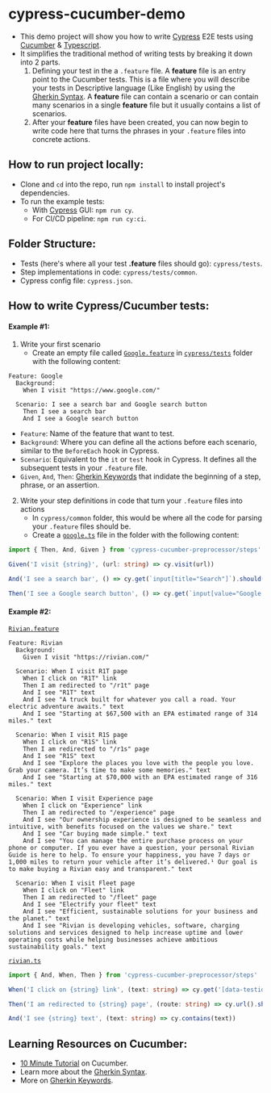 # cypress-cucumber-demo

- This demo project will show you how to write [Cypress](https://www.cypress.io/) E2E tests using [Cucumber](https://cucumber.io/) & [Typescript](https://www.typescriptlang.org/).
- It simplifies the traditional method of writing tests by breaking it down into 2 parts.
  1. Defining your test in the a `.feature` file. A **feature** file is an entry point to the Cucumber tests. This is a file where you will describe your tests in Descriptive language (Like English) by using the [Gherkin Syntax](https://cucumber.io/docs/gherkin/). A **feature** file can contain a scenario or can contain many scenarios in a single **feature** file but it usually contains a list of scenarios.
  2. After your **feature** files have been created, you can now begin to write code here that turns the phrases in your `.feature` files into concrete actions.

## How to run project locally:

- Clone and `cd` into the repo, run `npm install` to install project's dependencies.
- To run the example tests:
  - With [Cypress](https://www.cypress.io/) GUI: `npm run cy`.
  - For CI/CD pipeline: `npm run cy:ci`.

## Folder Structure:

- Tests (here's where all your test **.feature** files should go): `cypress/tests`.
- Step implementations in code: `cypress/tests/common`.
- Cypress config file: `cypress.json`.

## How to write Cypress/Cucumber tests:

#### Example #1:

1. Write your first scenario
   - Create an empty file called [`Google.feature`](cypress/tests/Google.feature) in [`cypress/tests`](cypress/tests) folder with the following content:

```feature
Feature: Google
  Background:
    When I visit "https://www.google.com/"

  Scenario: I see a search bar and Google search button
    Then I see a search bar
    And I see a Google search button
```

- `Feature`: Name of the feature that want to test.
- `Background`: Where you can define all the actions before each scenario, similar to the `BeforeEach` hook in Cypress.
- `Scenario`: Equivalent to the `it` or `test` hook in Cypress. It defines all the subsequent tests in your `.feature` file.
- `Given`, `And`, `Then`: [Gherkin Keywords](https://cucumber.io/docs/gherkin/reference/#keywords) that indidate the beginning of a step, phrase, or an assertion.

2. Write your step definitions in code that turn your `.feature` files into actions
   - In `cypress/common` folder, this would be where all the code for parsing your `.feature` files should be.
   - Create a [`google.ts`](cypress/tests/common/google.ts) file in the folder with the following content:

```typescript
import { Then, And, Given } from 'cypress-cucumber-preprocessor/steps'

Given('I visit {string}', (url: string) => cy.visit(url))

And('I see a search bar', () => cy.get(`input[title="Search"]`).should('be.visible'))

Then('I see a Google search button', () => cy.get(`input[value="Google Search"]`).should('be.visible'))
```

#### Example #2:

[`Rivian.feature`](cypress/tests/Rivian.feature)

```feature
Feature: Rivian
  Background:
    Given I visit "https://rivian.com/"

  Scenario: When I visit R1T page
    When I click on "R1T" link
    Then I am redirected to "/r1t" page
    And I see "R1T" text
    And I see "A truck built for whatever you call a road. Your electric adventure awaits." text
    And I see "Starting at $67,500 with an EPA estimated range of 314 miles." text

  Scenario: When I visit R1S page
    When I click on "R1S" link
    Then I am redirected to "/r1s" page
    And I see "R1S" text
    And I see "Explore the places you love with the people you love. Grab your camera. It’s time to make some memories." text
    And I see "Starting at $70,000 with an EPA estimated range of 316 miles." text

  Scenario: When I visit Experience page
    When I click on "Experience" link
    Then I am redirected to "/experience" page
    And I see "Our ownership experience is designed to be seamless and intuitive, with benefits focused on the values we share." text
    And I see "Car buying made simple." text
    And I see "You can manage the entire purchase process on your phone or computer. If you ever have a question, your personal Rivian Guide is here to help. To ensure your happiness, you have 7 days or 1,000 miles to return your vehicle after it’s delivered.¹ Our goal is to make buying a Rivian easy and transparent." text

  Scenario: When I visit Fleet page
    When I click on "Fleet" link
    Then I am redirected to "/fleet" page
    And I see "Electrify your fleet" text
    And I see "Efficient, sustainable solutions for your business and the planet." text
    And I see "Rivian is developing vehicles, software, charging solutions and services designed to help increase uptime and lower operating costs while helping businesses achieve ambitious sustainability goals." text
```

[`rivian.ts`](cypress/tests/common/rivian.ts)

```typescript
import { And, When, Then } from 'cypress-cucumber-preprocessor/steps'

When('I click on {string} link', (text: string) => cy.get('[data-testid=nav-link]').contains(text).click())

Then('I am redirected to {string} page', (route: string) => cy.url().should('include', route))

And('I see {string} text', (text: string) => cy.contains(text))
```

## Learning Resources on Cucumber:

- [10 Minute Tutorial](https://cucumber.io/docs/guides/10-minute-tutorial/) on Cucumber.
- Learn more about the [Gherkin Syntax](https://cucumber.io/docs/gherkin/reference/).
- More on [Gherkin Keywords](https://cucumber.io/docs/gherkin/reference/#keywords).
